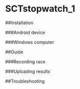 # SCTstopwatch_1

##Installation

###Android device

###Windows computer

##Guide

###Recording race

###Uploading results

##Troubleshooting
